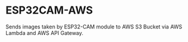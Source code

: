 # ESP32CAM-AWS
Sends images taken by ESP32-CAM module to AWS S3 Bucket via AWS Lambda and AWS API Gateway.
